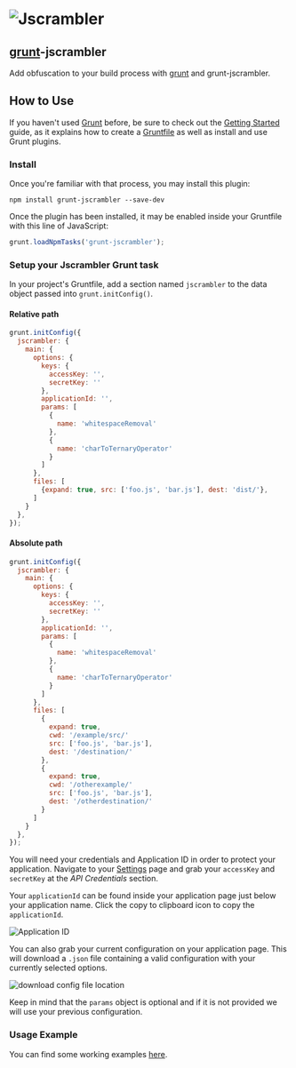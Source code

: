 # ![Jscrambler](https://media.jscrambler.com/images/logo_500px.png)
[grunt](https://github.com/gruntjs/grunt)-jscrambler
--------------------

Add obfuscation to your build process with [grunt](https://github.com/gruntjs/grunt) and grunt-jscrambler.

## How to Use
If you haven't used [Grunt](http://gruntjs.com/) before, be sure to check out the [Getting Started](http://gruntjs.com/getting-started) guide, as it explains how to create a [Gruntfile](http://gruntjs.com/sample-gruntfile) as well as install and use Grunt plugins.

### Install
Once you're familiar with that process, you may install this plugin:

```shell
npm install grunt-jscrambler --save-dev
```

Once the plugin has been installed, it may be enabled inside your Gruntfile with this line of JavaScript:

```js
grunt.loadNpmTasks('grunt-jscrambler');
```

### Setup your Jscrambler Grunt task

In your project's Gruntfile, add a section named `jscrambler` to the data object passed into `grunt.initConfig()`.
#### Relative path
```js
grunt.initConfig({
  jscrambler: {
    main: {
      options: {
        keys: {
          accessKey: '',
          secretKey: ''
        },
        applicationId: '',
        params: [
          {
            name: 'whitespaceRemoval'
          },
          {
            name: 'charToTernaryOperator'
          }
        ]
      },
      files: [
        {expand: true, src: ['foo.js', 'bar.js'], dest: 'dist/'},
      ]
    }
  },
});
```
#### Absolute path
```js
grunt.initConfig({
  jscrambler: {
    main: {
      options: {
        keys: {
          accessKey: '',
          secretKey: ''
        },
        applicationId: '',
        params: [
          {
            name: 'whitespaceRemoval'
          },
          {
            name: 'charToTernaryOperator'
          }
        ]
      },
      files: [
        {
          expand: true,
          cwd: '/example/src/'
          src: ['foo.js', 'bar.js'],
          dest: '/destination/'
        },
        {
          expand: true,
          cwd: '/otherexample/'
          src: ['foo.js', 'bar.js'],
          dest: '/otherdestination/'
        }
      ]
    }
  },
});
```
You will need your credentials and Application ID in order to protect your application.
Navigate to your [Settings](https://app.jscrambler.com/settings) page and grab your `accessKey` and `secretKey` at the _API Credentials_ section.

Your `applicationId` can be found inside your application page just below your application name. Click the copy to clipboard icon to copy the `applicationId`.

![Application ID](https://blog.jscrambler.com/content/images/2018/08/jscrambler-101-first-use-app-id.jpg)

You can also grab your current configuration on your application page. This will download a `.json` file containing a valid configuration with your currently selected options.

![download config file location](https://blog.jscrambler.com/content/images/2018/08/jscrambler-101-first-use-download-json.png)

Keep in mind that the `params` object is optional and if it is not provided we will use your previous configuration.

### Usage Example

You can find some working examples [here](https://github.com/jscrambler/jscrambler/tree/master/packages/grunt-jscrambler/examples).

